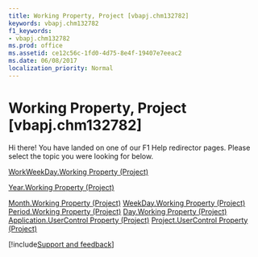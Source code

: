 ```yaml
---
title: Working Property, Project [vbapj.chm132782]
keywords: vbapj.chm132782
f1_keywords:
- vbapj.chm132782
ms.prod: office
ms.assetid: ce12c56c-1fd0-4d75-8e4f-19407e7eeac2
ms.date: 06/08/2017
localization_priority: Normal
---
```



# Working Property, Project [vbapj.chm132782]

Hi there! You have landed on one of our F1 Help redirector pages. Please select the topic you were looking for below.

[WorkWeekDay.Working Property (Project)](http://msdn.microsoft.com/library/31844191-e5a8-1e69-0eae-bbb10f318cf7%28Office.15%29.aspx)

[Year.Working Property (Project)](http://msdn.microsoft.com/library/1d3b0294-d24d-9ccd-033e-953129dacd8d%28Office.15%29.aspx)

[Month.Working Property (Project)](http://msdn.microsoft.com/library/6fa33218-2cf0-dbe4-af31-514c7c83a047%28Office.15%29.aspx)
[WeekDay.Working Property (Project)](http://msdn.microsoft.com/library/c8620df0-f91a-eb39-86dd-523bd338d825%28Office.15%29.aspx)
[Period.Working Property (Project)](http://msdn.microsoft.com/library/0a921e9d-2143-74d0-7eb3-1c70596113bf%28Office.15%29.aspx)
[Day.Working Property (Project)](http://msdn.microsoft.com/library/49230d7c-11cb-96c7-7a2f-fe5c900fd9e3%28Office.15%29.aspx)
[Application.UserControl Property (Project)](http://msdn.microsoft.com/library/4c67c930-5c15-43cf-7536-ab11661af1a7%28Office.15%29.aspx)
[Project.UserControl Property (Project)](http://msdn.microsoft.com/library/1d5090cf-b27f-5823-1cac-ae3da453151c%28Office.15%29.aspx)

[!include[Support and feedback](~/includes/feedback-boilerplate.md)]